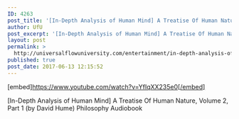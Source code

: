 ```yaml
---
ID: 4263
post_title: '[In-Depth Analysis of Human Mind] A Treatise Of Human Nature, Volume 2, Part 1 (by David Hume)'
author: UfU
post_excerpt: '[In-Depth Analysis of Human Mind] A Treatise Of Human Nature, Volume 2, Part 1 (by David Hume) Philosophy Audiobook'
layout: post
permalink: >
  http://universalflowuniversity.com/entertainment/in-depth-analysis-of-human-mind-a-treatise-of-human-nature-volume-2-part-1-by-david-hume/
published: true
post_date: 2017-06-13 12:15:52
---
```

[embed]https://www.youtube.com/watch?v=YfIqXX235e0[/embed]<br>
<p>[In-Depth Analysis of Human Mind] A Treatise Of Human Nature, Volume 2, Part 1 (by David Hume) Philosophy Audiobook</p>